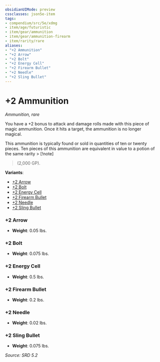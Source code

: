 ```yaml
---
obsidianUIMode: preview
cssclasses: json5e-item
tags:
- compendium/src/5e/xdmg
- item/age/futuristic
- item/gear/ammunition
- item/gear/ammunition-firearm
- item/rarity/rare
aliases: 
- "+2 Ammunition"
- "+2 Arrow"
- "+2 Bolt"
- "+2 Energy Cell"
- "+2 Firearm Bullet"
- "+2 Needle"
- "+2 Sling Bullet"
---
```

# +2 Ammunition
*Ammunition, rare*  


You have a +2 bonus to attack and damage rolls made with this piece of magic ammunition. Once it hits a target, the ammunition is no longer magical.

This ammunition is typically found or sold in quantities of ten or twenty pieces. Ten pieces of this ammunition are equivalent in value to a potion of the same rarity > [!note]
> (2,000 GP).

**Variants**:
- [+2 Arrow](#+2%20Arrow)
- [+2 Bolt](#+2%20Bolt)
- [+2 Energy Cell](#+2%20Energy%20Cell)
- [+2 Firearm Bullet](#+2%20Firearm%20Bullet)
- [+2 Needle](#+2%20Needle)
- [+2 Sling Bullet](#+2%20Sling%20Bullet)

### +2 Arrow

- **Weight**: 0.05 lbs.

### +2 Bolt

- **Weight**: 0.075 lbs.

### +2 Energy Cell

- **Weight**: 0.5 lbs.

### +2 Firearm Bullet

- **Weight**: 0.2 lbs.

### +2 Needle

- **Weight**: 0.02 lbs.

### +2 Sling Bullet

- **Weight**: 0.075 lbs.


*Source: SRD 5.2*